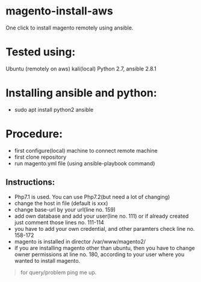 # magento-install-aws
One click to install magento remotely using ansible.

# Tested using:
 Ubuntu (remotely on aws)
 kali(local)
 Python 2.7,
 ansible 2.8.1
 
 
 # Installing ansible and python: 
 - sudo apt install python2 ansible
 
 # Procedure:
 - first configure(local) machine to connect remote machine
 - first clone repository
 - run magento.yml file (using ansible-playbook command)
 
 ## Instructions:
 - Php7.1 is used. You can use Php7.2(but need a lot of changing)
 - change the host in file (default is xxx)
 - change base-url by your url(line no. 159)
 - add own database and add your user(line no. 111) or if already created just comment those lines no. 111-114
 - you have to add your own credential, and other paramters check line no. 158-172
 - magento is installed in director /var/www/magento2/
 - if you are installing magento other than ubuntu, then you have to change owner permissions at line no. 180, according to your user where you wanted to install magento.
 
 > for query/problem ping me up.
 
